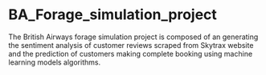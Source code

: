 # BA_Forage_simulation_project
The British Airways forage simulation project is composed of an generating the sentiment analysis of customer reviews scraped from Skytrax website and the prediction of customers making complete booking using machine learning models algorithms.
